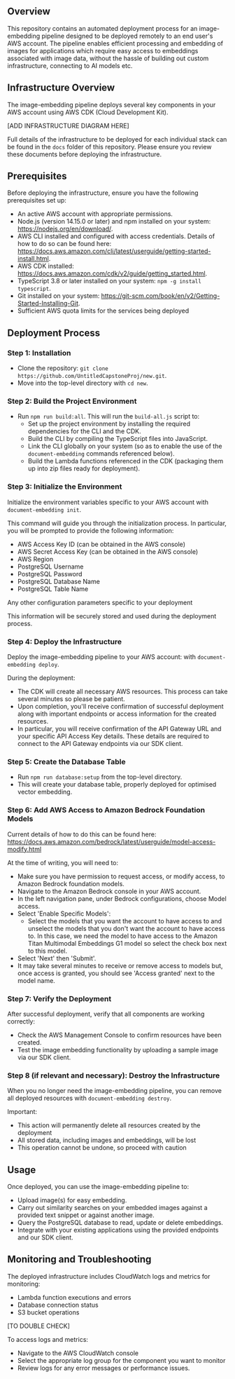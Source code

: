 ## Overview

This repository contains an automated deployment process for an image-embedding pipeline designed to be deployed remotely to an end user's AWS account. The pipeline enables efficient processing and embedding of images for applications which require easy access to embeddings associated with image data, without the hassle of building out custom infrastructure, connecting to AI models etc.

## Infrastructure Overview

The image-embedding pipeline deploys several key components in your AWS account using AWS CDK (Cloud Development Kit).

[ADD INFRASTRUCTURE DIAGRAM HERE]

Full details of the infrastructure to be deployed for each individual stack can be found in the `docs` folder of this repository. Please ensure you review these documents before deploying the infrastructure.

## Prerequisites

Before deploying the infrastructure, ensure you have the following prerequisites set up:

- An active AWS account with appropriate permissions.
- Node.js (version 14.15.0 or later) and npm installed on your system: https://nodejs.org/en/download/.
- AWS CLI installed and configured with access credentials. Details of how to do so can be found here: https://docs.aws.amazon.com/cli/latest/userguide/getting-started-install.html.
- AWS CDK installed: https://docs.aws.amazon.com/cdk/v2/guide/getting_started.html.
- TypeScript 3.8 or later installed on your system: `npm -g install typescript`.
- Git installed on your system: https://git-scm.com/book/en/v2/Getting-Started-Installing-Git.
- Sufficient AWS quota limits for the services being deployed

## Deployment Process

### Step 1: Installation

- Clone the repository: `git clone https://github.com/UntitledCapstoneProj/new.git`.
- Move into the top-level directory with `cd new`.

### Step 2: Build the Project Environment

- Run `npm run build:all`. This will run the `build-all.js` script to:
  - Set up the project environment by installing the required dependencies for the CLI and the CDK.
  - Build the CLI by compiling the TypeScript files into JavaScript.
  - Link the CLI globally on your system (so as to enable the use of the `document-embedding` commands referenced below).
  - Build the Lambda functions referenced in the CDK (packaging them up into zip files ready for deployment).

### Step 3: Initialize the Environment

Initialize the environment variables specific to your AWS account with `document-embedding init`.

This command will guide you through the initialization process. In particular, you will be prompted to provide the following information:

- AWS Access Key ID (can be obtained in the AWS console)
- AWS Secret Access Key (can be obtained in the AWS console)
- AWS Region
- PostgreSQL Username
- PostgreSQL Password
- PostgreSQL Database Name
- PostgreSQL Table Name

Any other configuration parameters specific to your deployment

This information will be securely stored and used during the deployment process.

### Step 4: Deploy the Infrastructure

Deploy the image-embedding pipeline to your AWS account: with `document-embedding deploy`.

During the deployment:

- The CDK will create all necessary AWS resources. This process can take several minutes so please be patient.
- Upon completion, you'll receive confirmation of successful deployment along with important endpoints or access information for the created resources.
- In particular, you will receive confirmation of the API Gateway URL and your specific API Access Key details. These details are required to connect to the API Gateway endpoints via our SDK client.

### Step 5: Create the Database Table

- Run `npm run database:setup` from the top-level directory.
- This will create your database table, properly deployed for optimised vector embedding.

### Step 6: Add AWS Access to Amazon Bedrock Foundation Models

Current details of how to do this can be found here: https://docs.aws.amazon.com/bedrock/latest/userguide/model-access-modify.html

At the time of writing, you will need to:

- Make sure you have permission to request access, or modify access, to Amazon Bedrock foundation models.
- Navigate to the Amazon Bedrock console in your AWS account.
- In the left navigation pane, under Bedrock configurations, choose Model access.
- Select 'Enable Specific Models':
  - Select the models that you want the account to have access to and unselect the models that you don't want the account to have access to. In this case, we need the model to have access to the Amazon Titan Multimodal Embeddings G1 model so select the check box next to this model.
- Select 'Next' then 'Submit'.
- It may take several minutes to receive or remove access to models but, once access is granted, you should see 'Access granted' next to the model name.

### Step 7: Verify the Deployment

After successful deployment, verify that all components are working correctly:

- Check the AWS Management Console to confirm resources have been created.
- Test the image embedding functionality by uploading a sample image via our SDK client.

### Step 8 (if relevant and necessary): Destroy the Infrastructure

When you no longer need the image-embedding pipeline, you can remove all deployed resources with `document-embedding destroy`.

Important:

- This action will permanently delete all resources created by the deployment
- All stored data, including images and embeddings, will be lost
- This operation cannot be undone, so proceed with caution

## Usage

Once deployed, you can use the image-embedding pipeline to:

- Upload image(s) for easy embedding.
- Carry out similarity searches on your embedded images against a provided text snippet or against another image.
- Query the PostgreSQL database to read, update or delete embeddings.
- Integrate with your existing applications using the provided endpoints and our SDK client.

## Monitoring and Troubleshooting

The deployed infrastructure includes CloudWatch logs and metrics for monitoring:

- Lambda function executions and errors
- Database connection status
- S3 bucket operations

[TO DOUBLE CHECK]

To access logs and metrics:

- Navigate to the AWS CloudWatch console
- Select the appropriate log group for the component you want to monitor
- Review logs for any error messages or performance issues.
